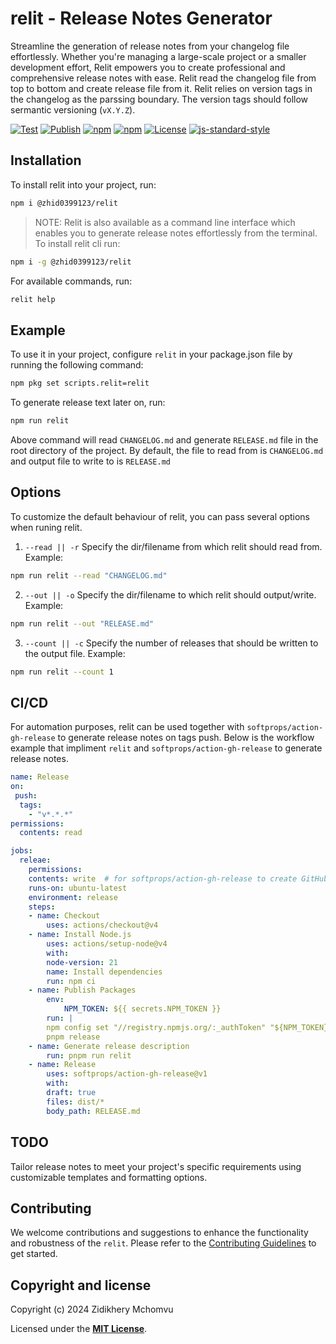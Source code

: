 # relit - Release Notes Generator

Streamline the generation of release notes from your changelog file effortlessly. Whether you're managing a large-scale project or a smaller development effort, Relit empowers you to create professional and comprehensive release notes with ease. Relit read the changelog file from top to bottom and create release file from it. Relit relies on version tags in the changelog as the parssing boundary. The version tags should follow sermantic versioning (`vX.Y.Z`).

[![Test](https://github.com/zhid0399123/relit/actions/workflows/continue-integration.yml/badge.svg)](https://github.com/zhid0399123/relit/actions/workflows/continue-integration.yml)
[![Publish](https://github.com/zhid0399123/relit/actions/workflows/continue-deployment.yml/badge.svg)](https://github.com/zhid0399123/relit/actions/workflows/continue-deployment.yml)
[![npm](https://img.shields.io/npm/v/@zhid0399123/relit.svg?style=flat-square&color=default)](https://www.npmjs.com/package/@zhid0399123/relit)
[![npm](https://img.shields.io/npm/dt/@zhid0399123/relit.svg?style=flat-square&color=default)](https://www.npmjs.com/package/@zhid0399123/relit)
[![License](https://img.shields.io/github/license/zhid0399123/relit.svg?style=flat-square&color=default)](https://opensource.org/licenses/MIT)
[![js-standard-style](https://img.shields.io/badge/style-standard-brightgreen.svg?style=flat)](https://standardjs.com/)

## Installation

To install relit into your project, run:

```bash
npm i @zhid0399123/relit
```

> NOTE: Relit is also available as a command line interface which enables you to generate release notes effortlessly from the terminal. To install relit cli run:

```bash
npm i -g @zhid0399123/relit
```

For available commands, run:

```bash
relit help
```

## Example

To use it in your project, configure `relit` in your package.json file by running the following command:

```bash
npm pkg set scripts.relit=relit
```

To generate release text later on, run:

```bash
npm run relit

```

Above command will read `CHANGELOG.md` and generate `RELEASE.md` file in the root directory of the project. By default, the file to read from is `CHANGELOG.md` and output file to write to is `RELEASE.md`

## Options

To customize the default behaviour of relit, you can pass several options when runing relit.

1. `--read || -r`
   Specify the dir/filename from which relit should read from. Example:

```bash
npm run relit --read "CHANGELOG.md"
```

2. `--out || -o`
   Specify the dir/filename to which relit should output/write. Example:

```bash
npm run relit --out "RELEASE.md"
```

3. `--count || -c`
   Specify the number of releases that should be written to the output file. Example:

```bash
npm run relit --count 1
```

## CI/CD

For automation purposes, relit can be used together with `softprops/action-gh-release` to generate release notes on tags push.
Below is the workflow example that impliment `relit` and `softprops/action-gh-release` to generate release notes.

```yaml
name: Release
on:
 push:
  tags:
    - "v*.*.*"
permissions:
  contents: read

jobs:
  releae:
    permissions:
    contents: write  # for softprops/action-gh-release to create GitHub release
    runs-on: ubuntu-latest
    environment: release
    steps:
    - name: Checkout
        uses: actions/checkout@v4
    - name: Install Node.js
        uses: actions/setup-node@v4
        with:
        node-version: 21
        name: Install dependencies
        run: npm ci
    - name: Publish Packages
        env:
            NPM_TOKEN: ${{ secrets.NPM_TOKEN }}
        run: |
        npm config set "//registry.npmjs.org/:_authToken" "${NPM_TOKEN}" # pnpm config set is broken
        pnpm release
    - name: Generate release description
        run: pnpm run relit
    - name: Release
        uses: softprops/action-gh-release@v1
        with:
        draft: true
        files: dist/*
        body_path: RELEASE.md


```

## TODO

Tailor release notes to meet your project's specific requirements using customizable templates and formatting options.

## Contributing

We welcome contributions and suggestions to enhance the functionality and robustness of the `relit`. Please refer to the [Contributing Guidelines](https://github.com/zhid0399123/relit/blob/main/CONTRIBUTING.md) to get started.

## Copyright and license

Copyright (c) 2024 Zidikhery Mchomvu

Licensed under the **[MIT License](https://github.com/zhid0399123/relit/blob/main/LICENSE)**.
